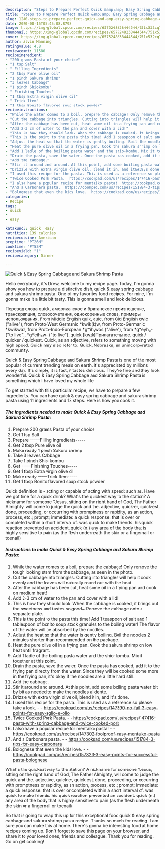 ```yaml
---
description: "Steps to Prepare Perfect Quick &amp;amp; Easy Spring Cabbage and Sakura Shrimp Pasta"
title: "Steps to Prepare Perfect Quick &amp;amp; Easy Spring Cabbage and Sakura Shrimp Pasta"
slug: 1280-steps-to-prepare-perfect-quick-and-amp-easy-spring-cabbage-and-sakura-shrimp-pasta
date: 2020-08-15T05:45:08.879Z
image: https://img-global.cpcdn.com/recipes/6575248238444544/751x532cq70/quick-easy-spring-cabbage-and-sakura-shrimp-pasta-recipe-main-photo.jpg
thumbnail: https://img-global.cpcdn.com/recipes/6575248238444544/751x532cq70/quick-easy-spring-cabbage-and-sakura-shrimp-pasta-recipe-main-photo.jpg
cover: https://img-global.cpcdn.com/recipes/6575248238444544/751x532cq70/quick-easy-spring-cabbage-and-sakura-shrimp-pasta-recipe-main-photo.jpg
author: Alvin Manning
ratingvalue: 4.8
reviewcount: 11580
recipeingredient:
- "200 grams Pasta of your choice"
- "1 tsp Salt"
- " Filling Ingredients"
- "2 tbsp Pure olive oil"
- "1 pinch Sakura shrimp"
- "3 leaves Cabbage"
- "1 pinch Shiokombu"
- " Finishing Touches"
- "1 tbsp Extra virgin olive oil"
- " Trick Item"
- "1 tbsp Bonito flavored soup stock powder"
recipeinstructions:
- "While the water comes to a boil, prepare the cabbage! Only remove the tough looking stem from the cabbage, as seen in the photo."
- "Cut the cabbage into triangles. Cutting into triangles will help it cook evenly and the leaves will naturally round out with the heat."
- "After the cabbage has been cut, heat some oil in a frying pan and cook on medium heat!"
- "Add 2-3 cm of water to the pan and cover with a lid!"
- "This is how they should look. When the cabbage is cooked, it brings out the sweetness and tastes so good~ Remove the cabbage onto a separate plate."
- "This is the point to the pasta this time! Add 1 teaspoon of salt and 1 tablespoon of bonito soup stock granules to the boiling water! The flavor of the water will be absorbed by the noodles."
- "Adjust the heat so that the water is gently boiling. Boil the noodles 2 minutes shorter than recommended on the package."
- "Heat the pure olive oil in a frying pan. Cook the sakura shrimp on low heat until fragrant."
- "Add 1 ladle of the boiling pasta water and the shio-kombu. Mix it together at this point."
- "Drain the pasta, save the water. Once the pasta has cooked, add it to the frying pan directly from the water. Since they will be cooked some more in the frying pan, it&#39;s okay if the noodles are a little hard still."
- "Add the cabbage."
- "Stir it around and around. At this point, add some boiling pasta water bit by bit as needed to make the noodles al dente."
- "Drizzle with extra virgin olive oil, blend it in, and it&#39;s done."
- "I used this recipe for the pasta. This is used as a reference so please take a look.  https://cookpad.com/us/recipes/147390-no-fail-3-easy-points-for-easy-aglio-e-olio"
- "Twice Cooked Pork Pasta.  https://cookpad.com/us/recipes/147416-pasta-with-spring-cabbage-and-twice-cooked-pork"
- "I also have a popular recipe for mentaiko pasta!  https://cookpad.com/us/recipes/147302-foolproof-easy-mentaiko-pasta"
- "And a Carbonara pasta.  https://cookpad.com/us/recipes/151784-3-tips-for-easy-carbonara"
- "Bolognese that even the kids love.  https://cookpad.com/us/recipes/157323-3-easy-points-for-successful-pasta-bolognese"
categories:
- Recipe
tags:
- quick
- 
- easy

katakunci: quick  easy 
nutrition: 139 calories
recipecuisine: American
preptime: "PT26M"
cooktime: "PT53M"
recipeyield: "1"
recipecategory: Dinner

---
```



![Quick &amp; Easy Spring Cabbage and Sakura Shrimp Pasta](https://img-global.cpcdn.com/recipes/6575248238444544/751x532cq70/quick-easy-spring-cabbage-and-sakura-shrimp-pasta-recipe-main-photo.jpg)

Hello everybody, it's Drew, welcome to my recipe page. Today, I'm gonna show you how to prepare a distinctive dish, quick &amp; easy spring cabbage and sakura shrimp pasta. One of my favorites food recipes. For mine, I'm gonna make it a little bit tasty. This is gonna smell and look delicious.

Перевод слова quick, американское и британское произношение, транскрипция, словосочетания, однокоренные слова, примеры использования. From Middle English quik, quic, from Old English cwic (&#34;alive&#34;), from Proto-West Germanic *kwik(k)w, from Proto-Germanic *kwikwaz, from Proto-Indo-European *gʷih₃wós (&#34;alive&#34;), from *gʷeyh₃- (&#34;to live&#34;), *gʷeih₃w- (&#34;to live&#34;). quick [kwɪk]Прилагательное. quick / quicker / quickest. Quick, as an adjective, refers to something moving with high speed. Quick may also refer to: Quick, Nebraska, an unincorporated community.

Quick &amp; Easy Spring Cabbage and Sakura Shrimp Pasta is one of the most popular of current trending meals on earth. It's appreciated by millions every day. It's simple, it is fast, it tastes delicious. They're fine and they look wonderful. Quick &amp; Easy Spring Cabbage and Sakura Shrimp Pasta is something which I have loved my whole life.


To get started with this particular recipe, we have to prepare a few ingredients. You can have quick &amp; easy spring cabbage and sakura shrimp pasta using 11 ingredients and 18 steps. Here is how you cook it.

<!--inarticleads1-->

##### The ingredients needed to make Quick &amp; Easy Spring Cabbage and Sakura Shrimp Pasta:

1. Prepare 200 grams Pasta of your choice
1. Get 1 tsp Salt
1. Prepare  -----Filling Ingredients-----
1. Get 2 tbsp Pure olive oil
1. Make ready 1 pinch Sakura shrimp
1. Take 3 leaves Cabbage
1. Take 1 pinch Shio-kombu
1. Get  -----Finishing Touches-----
1. Get 1 tbsp Extra virgin olive oil
1. Make ready  -----Trick Item-----
1. Get 1 tbsp Bonito flavored soup stock powder


Quick definition is - acting or capable of acting with speed: such as. Have we got time for a quick drink? What&#39;s the quickest way to the station? A nickname for someone &#34;Jesus, sitting on the right hand of God, The Father Almighty, will come to judge the quick and the. adjective, quick·er, quick·est. done, proceeding, or occurring with promptness or rapidity, as an action, process, etc.; prompt; immediate: a quick response. that is over or completed within a short interval of. was quick to make friends. his quick reaction prevented an accident. quick (n.) any area of the body that is highly sensitive to pain (as the flesh underneath the skin or a fingernail or toenail) 

<!--inarticleads2-->

##### Instructions to make Quick &amp; Easy Spring Cabbage and Sakura Shrimp Pasta:

1. While the water comes to a boil, prepare the cabbage! Only remove the tough looking stem from the cabbage, as seen in the photo.
1. Cut the cabbage into triangles. Cutting into triangles will help it cook evenly and the leaves will naturally round out with the heat.
1. After the cabbage has been cut, heat some oil in a frying pan and cook on medium heat!
1. Add 2-3 cm of water to the pan and cover with a lid!
1. This is how they should look. When the cabbage is cooked, it brings out the sweetness and tastes so good~ Remove the cabbage onto a separate plate.
1. This is the point to the pasta this time! Add 1 teaspoon of salt and 1 tablespoon of bonito soup stock granules to the boiling water! The flavor of the water will be absorbed by the noodles.
1. Adjust the heat so that the water is gently boiling. Boil the noodles 2 minutes shorter than recommended on the package.
1. Heat the pure olive oil in a frying pan. Cook the sakura shrimp on low heat until fragrant.
1. Add 1 ladle of the boiling pasta water and the shio-kombu. Mix it together at this point.
1. Drain the pasta, save the water. Once the pasta has cooked, add it to the frying pan directly from the water. Since they will be cooked some more in the frying pan, it&#39;s okay if the noodles are a little hard still.
1. Add the cabbage.
1. Stir it around and around. At this point, add some boiling pasta water bit by bit as needed to make the noodles al dente.
1. Drizzle with extra virgin olive oil, blend it in, and it&#39;s done.
1. I used this recipe for the pasta. This is used as a reference so please take a look. -  - https://cookpad.com/us/recipes/147390-no-fail-3-easy-points-for-easy-aglio-e-olio
1. Twice Cooked Pork Pasta. -  - https://cookpad.com/us/recipes/147416-pasta-with-spring-cabbage-and-twice-cooked-pork
1. I also have a popular recipe for mentaiko pasta! -  - https://cookpad.com/us/recipes/147302-foolproof-easy-mentaiko-pasta
1. And a Carbonara pasta. -  - https://cookpad.com/us/recipes/151784-3-tips-for-easy-carbonara
1. Bolognese that even the kids love. -  - https://cookpad.com/us/recipes/157323-3-easy-points-for-successful-pasta-bolognese


What&#39;s the quickest way to the station? A nickname for someone &#34;Jesus, sitting on the right hand of God, The Father Almighty, will come to judge the quick and the. adjective, quick·er, quick·est. done, proceeding, or occurring with promptness or rapidity, as an action, process, etc.; prompt; immediate: a quick response. that is over or completed within a short interval of. was quick to make friends. his quick reaction prevented an accident. quick (n.) any area of the body that is highly sensitive to pain (as the flesh underneath the skin or a fingernail or toenail) 

So that is going to wrap this up for this exceptional food quick &amp; easy spring cabbage and sakura shrimp pasta recipe. Thanks so much for reading. I am sure you can make this at home. There's gonna be interesting food at home recipes coming up. Don't forget to save this page on your browser, and share it to your loved ones, friends and colleague. Thank you for reading. Go on get cooking!
